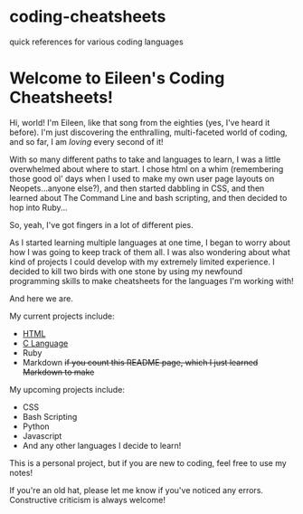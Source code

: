 # coding-cheatsheets
quick references for various coding languages

Welcome to Eileen's Coding Cheatsheets!
=================================================

Hi, world!  I'm Eileen, like that song from the eighties (yes, I've heard it before).  I'm just discovering the enthralling, multi-faceted world of coding, and so far, I am _loving_ every second of it!

With so many different paths to take and languages to learn, I was a little overwhelmed about where to start.  I chose html on a whim (remembering those good ol' days when I used to make my own user page layouts on Neopets...anyone else?), and then started dabbling in CSS, and then learned about The Command Line and bash scripting, and then decided to hop into Ruby...

So, yeah, I've got fingers in a lot of different pies.

As I started learning multiple languages at one time, I began to worry about how I was going to keep track of them all.  I was also wondering about what kind of projects I could develop with my extremely limited experience.  I decided to kill two birds with one stone by using my newfound programming skills to make cheatsheets for the languages I'm working with! 

And here we are.

My current projects include:

  * [HTML](https://github.com/eileenqueen/coding-cheatsheets/blob/html/html.html) 
  * [C Language](https://github.com/eileenqueen/coding-cheatsheets/blob/html/clang.c)
  * Ruby
  * Markdown ~~if you count this README page, which I just learned Markdown to make~~

My upcoming projects include:

  * CSS
  * Bash Scripting
  * Python
  * Javascript
  * And any other languages I decide to learn!

This is a personal project, but if you are new to coding, feel free to use my notes!

If you're an old hat, please let me know if you've noticed any errors.  Constructive criticism is always welcome!
